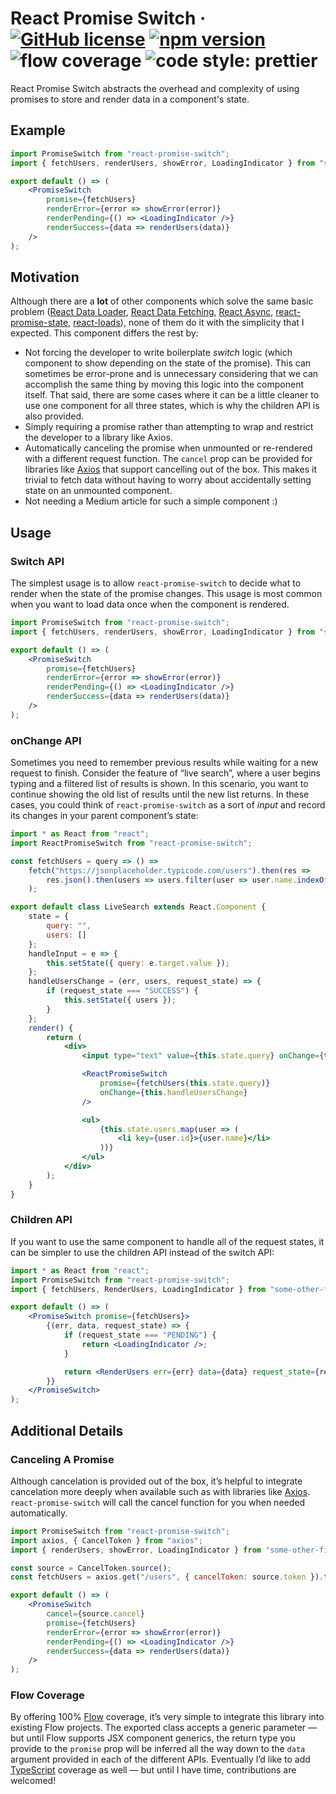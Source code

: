 # React Promise Switch &middot; [![GitHub license](https://img.shields.io/badge/license-MIT-blue.svg)](https://github.com/erictooth/react-promise-switch/blob/master/LICENSE) [![npm version](https://img.shields.io/npm/v/react-promise-switch.svg)](https://www.npmjs.com/package/react-promise-switch) ![flow coverage](https://img.shields.io/badge/flow--coverage-100%25-brightgreen.svg) ![code style: prettier](https://img.shields.io/badge/code_style-prettier-ff69b4.svg?style=flat-square)

React Promise Switch abstracts the overhead and complexity of using promises to store and render data in a component's state.

## Example

```jsx
import PromiseSwitch from "react-promise-switch";
import { fetchUsers, renderUsers, showError, LoadingIndicator } from "some-other-file";

export default () => (
    <PromiseSwitch
        promise={fetchUsers}
        renderError={error => showError(error)}
        renderPending={() => <LoadingIndicator />}
        renderSuccess={data => renderUsers(data)}
    />
);
```

## Motivation

Although there are a **lot** of other components which solve the same basic problem ([React Data Loader](https://github.com/lucasconstantino/react-data-loader), [React Data Fetching](https://github.com/CharlesMangwa/react-data-fetching), [React Async](https://github.com/ghengeveld/react-async), [react-promise-state](https://github.com/MichalSzorad/react-promise-state), [react-loads](https://github.com/jxom/react-loads)), none of them do it with the simplicity that I expected. This component differs the rest by:

-   Not forcing the developer to write boilerplate _switch_ logic (which component to show depending on the state of the promise). This can sometimes be error-prone and is unnecessary considering that we can accomplish the same thing by moving this logic into the component itself. That said, there are some cases where it can be a little cleaner to use one component for all three states, which is why the children API is also provided.
-   Simply requiring a promise rather than attempting to wrap and restrict the developer to a library like Axios.
-   Automatically canceling the promise when unmounted or re-rendered with a different request function. The `cancel` prop can be provided for libraries like [Axios](https://github.com/axios/axios/blob/master/README.md#cancellation) that support cancelling out of the box. This makes it trivial to fetch data without having to worry about accidentally setting state on an unmounted component.
-   Not needing a Medium article for such a simple component :)

## Usage

### Switch API

The simplest usage is to allow `react-promise-switch` to decide what to render when the state of the promise changes. This usage is most common when you want to load data once when the component is rendered.

```jsx
import PromiseSwitch from "react-promise-switch";
import { fetchUsers, renderUsers, showError, LoadingIndicator } from "some-other-file";

export default () => (
    <PromiseSwitch
        promise={fetchUsers}
        renderError={error => showError(error)}
        renderPending={() => <LoadingIndicator />}
        renderSuccess={data => renderUsers(data)}
    />
);
```

### onChange API

Sometimes you need to remember previous results while waiting for a new request to finish. Consider the feature of “live search”, where a user begins typing and a filtered list of results is shown. In this scenario, you want to continue showing the old list of results until the new list returns. In these cases, you could think of `react-promise-switch` as a sort of _input_ and record its changes in your parent component’s state:

```jsx
import * as React from "react";
import ReactPromiseSwitch from "react-promise-switch";

const fetchUsers = query => () =>
    fetch("https://jsonplaceholder.typicode.com/users").then(res =>
        res.json().then(users => users.filter(user => user.name.indexOf(query) !== -1))
    );

export default class LiveSearch extends React.Component {
    state = {
        query: "",
        users: []
    };
    handleInput = e => {
        this.setState({ query: e.target.value });
    };
    handleUsersChange = (err, users, request_state) => {
        if (request_state === "SUCCESS") {
            this.setState({ users });
        }
    };
    render() {
        return (
            <div>
                <input type="text" value={this.state.query} onChange={this.handleInput} />

                <ReactPromiseSwitch
                    promise={fetchUsers(this.state.query)}
                    onChange={this.handleUsersChange}
                />

                <ul>
                    {this.state.users.map(user => (
                        <li key={user.id}>{user.name}</li>
                    ))}
                </ul>
            </div>
        );
    }
}
```

### Children API

If you want to use the same component to handle all of the request states, it can be simpler to use the children API instead of the switch API:

```jsx
import * as React from "react";
import PromiseSwitch from "react-promise-switch";
import { fetchUsers, RenderUsers, LoadingIndicator } from "some-other-file";

export default () => (
    <PromiseSwitch promise={fetchUsers}>
        {(err, data, request_state) => {
            if (request_state === "PENDING") {
                return <LoadingIndicator />;
            }

            return <RenderUsers err={err} data={data} request_state={request_state} />;
        }}
    </PromiseSwitch>
);
```

## Additional Details

### Canceling A Promise

Although cancelation is provided out of the box, it’s helpful to integrate cancelation more deeply when available such as with libraries like [Axios](https://github.com/axios/axios/blob/master/README.md#cancellation). `react-promise-switch` will call the cancel function for you when needed automatically.

```jsx
import PromiseSwitch from "react-promise-switch";
import axios, { CancelToken } from "axios";
import { renderUsers, showError, LoadingIndicator } from "some-other-file";

const source = CancelToken.source();
const fetchUsers = axios.get("/users", { cancelToken: source.token }).then(res => res.data);

export default () => (
    <PromiseSwitch
        cancel={source.cancel}
        promise={fetchUsers}
        renderError={error => showError(error)}
        renderPending={() => <LoadingIndicator />}
        renderSuccess={data => renderUsers(data)}
    />
);
```

### Flow Coverage

By offering 100% [Flow](https://flow.org/) coverage, it’s very simple to integrate this library into existing Flow projects. The exported class accepts a generic parameter — but until Flow supports JSX component generics, the return type you provide to the `promise` prop will be inferred all the way down to the `data` argument provided in each of the different APIs. Eventually I’d like to add [TypeScript](https://www.typescriptlang.org/) coverage as well — but until I have time, contributions are welcomed!
